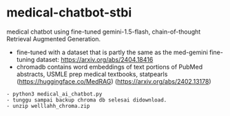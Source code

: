 # medical-chatbot-stbi
medical chatbot using fine-tuned gemini-1.5-flash, chain-of-thought Retrieval Augmented Generation.
- fine-tuned with a dataset that is partly the same as the med-gemini fine-tuning dataset: https://arxiv.org/abs/2404.18416
- chromadb contains word embeddings of text portions of PubMed abstracts, USMLE prep medical textbooks, statpearls (https://huggingface.co/MedRAG) (https://arxiv.org/abs/2402.13178)


```
- python3 medical_ai_chatbot.py
- tunggu sampai backup chroma db selesai didownload.
- unzip welllahh_chroma.zip
```

